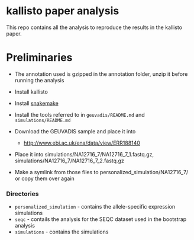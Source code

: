 # kallisto paper analysis

This repo contains all the analysis to reproduce the results in the kallisto paper.

# Preliminaries

- The annotation used is gzipped in the annotation folder, unzip it before running the analysis
- Install kallisto
- Install [snakemake](https://bitbucket.org/johanneskoester/snakemake)
- Install the tools referred to in `geuvadis/README.md` and `simulations/README.md`

- Download the GEUVADIS sample and place it into
  - http://www.ebi.ac.uk/ena/data/view/ERR188140
- Place it into simulations/NA12716_7/NA12716_7_1.fastq.gz, simulations/NA12716_7/NA12716_7_2.fastq.gz
- Make a symlink from those files to personalized_simulation/NA12716_7/ or copy them over again

### Directories

- `personalized_simulation` - contains the allele-specific expression
  simulations
- `seqc` - contails the analysis for the SEQC dataset used in the bootstrap
  analysis
- `simulations` - contains the simulations
